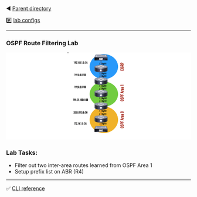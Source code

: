 ◀️ [Parent directory](../) 

#️⃣ [lab configs](./rfilter.yaml)

---

### OSPF Route Filtering Lab

![Lab topology](https://github.com/tech-zero/assets/blob/main/images/rfilter.png)

### Lab Tasks:
- Filter out two inter-area routes learned from OSPF Area 1
- Setup prefix list on ABR (R4)

---

:white_check_mark: [CLI reference](https://github.com/tech-zero/assets/blob/main/solutions/32d-ospfv3-addr-fam.md)
